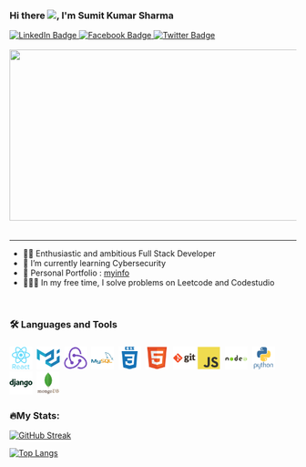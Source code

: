 ### Hi there   <img src="https://media.giphy.com/media/hvRJCLFzcasrR4ia7z/giphy.gif" width="30px"/>, I'm Sumit Kumar Sharma


<!--
**sumitsharma372/sumitsharma372** is a ✨ _special_ ✨ repository because its `README.md` (this file) appears on your GitHub profile.

Here are some ideas to get you started:

-->

<div id="badges">
  <a target="_blank" href="https://www.linkedin.com/in/sumit-sharma-b8a396227">
    <img src="https://img.shields.io/badge/LinkedIn-blue?style=for-the-badge&logo=linkedin&logoColor=white" alt="LinkedIn Badge"/>
  </a>
  <a target="_blank" href="https://www.facebook.com/profile.php?id=100035109126896">
    <img src="https://img.shields.io/badge/Facebook-blue?style=for-the-badge&logo=facebook&logoColor=white" alt="Facebook Badge"/>
  </a>
  <a target="_blank" href="https://twitter.com/SumitSh89693082">
    <img src="https://img.shields.io/badge/Twitter-blue?style=for-the-badge&logo=twitter&logoColor=white" alt="Twitter Badge"/>
  </a>
</div>

<br/>


  <div align="center">
    <img src="https://media.giphy.com/media/L1R1tvI9svkIWwpVYr/giphy.gif" width="600" height="300"/>
  </div>

<br/>

<hr/>

- 👨‍💻 Enthusiastic and ambitious Full Stack Developer
- 🌱 I’m currently learning Cybersecurity
- 👦 Personal Portfolio : [myinfo](https://myinfo-sks.vercel.app)
- 🧑🏻‍💻 In my free time, I solve problems on Leetcode and Codestudio

<br/>

<h3>🛠️ Languages and Tools<h3/>
<div>
  <img src="https://github.com/devicons/devicon/blob/master/icons/react/react-original-wordmark.svg" title="React" alt="React" width="40" height="40"/>&nbsp;
  <img src="https://github.com/devicons/devicon/blob/master/icons/materialui/materialui-original.svg" title="Material UI" alt="Material UI" width="40" height="40"/>&nbsp;
  <img src="https://github.com/devicons/devicon/blob/master/icons/redux/redux-original.svg" title="Redux" alt="Redux " width="40" height="40"/>&nbsp;
  <img src="https://github.com/devicons/devicon/blob/master/icons/mysql/mysql-original-wordmark.svg" title="MySQL"  alt="MySQL" width="40" height="40"/>&nbsp;
  <img src="https://github.com/devicons/devicon/blob/master/icons/css3/css3-plain-wordmark.svg"  title="CSS3" alt="CSS" width="40" height="40"/>&nbsp;
  <img src="https://github.com/devicons/devicon/blob/master/icons/html5/html5-original.svg" title="HTML5" alt="HTML" width="40" height="40"/>&nbsp;
  <img src="https://github.com/devicons/devicon/blob/master/icons/git/git-original-wordmark.svg" title="Git" **alt="Git" width="40" height="40"/>
  <img src="https://github.com/devicons/devicon/blob/master/icons/javascript/javascript-original.svg" title="JavaScript" alt="JavaScript" width="40" height="40"/>&nbsp;
  <img src="https://github.com/devicons/devicon/blob/master/icons/nodejs/nodejs-original-wordmark.svg" title="NodeJS" alt="NodeJS" width="40" height="40"/>&nbsp;
  <img src="https://github.com/devicons/devicon/blob/master/icons/python/python-original-wordmark.svg" title="Python" alt="Python" width="40" height="40"/>&nbsp;
  <img src="https://github.com/devicons/devicon/blob/master/icons/django/django-plain-wordmark.svg" title="Django" alt="Django" width="40" height="40"/>&nbsp;
  <img src="https://github.com/devicons/devicon/blob/master/icons/mongodb/mongodb-original-wordmark.svg" title="MongoDB" alt="MongoDB" width="40" height="40"/>&nbsp;
</div>

<h3>🔥My Stats: </h3>

[![GitHub Streak](http://github-readme-streak-stats.herokuapp.com?user=sumitsharma372&theme=dark&background=000000)](https://git.io/streak-stats)

[![Top Langs](https://github-readme-stats.vercel.app/api/top-langs/?username=sumitsharma372&layout=compact&theme=vision-friendly-dark)](https://github.com/anuraghazra/github-readme-stats)

